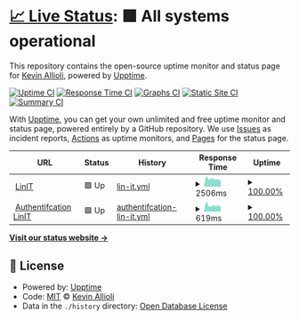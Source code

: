 # [📈 Live Status](https://uptime.linit.io): <!--live status--> **🟩 All systems operational**

This repository contains the open-source uptime monitor and status page for [Kevin Allioli](https://linit.io), powered by [Upptime](https://github.com/upptime/upptime).

[![Uptime CI](https://github.com/linitio/uptime/workflows/Uptime%20CI/badge.svg)](https://github.com/linitio/uptime/actions?query=workflow%3A%22Uptime+CI%22)
[![Response Time CI](https://github.com/linitio/uptime/workflows/Response%20Time%20CI/badge.svg)](https://github.com/linitio/uptime/actions?query=workflow%3A%22Response+Time+CI%22)
[![Graphs CI](https://github.com/linitio/uptime/workflows/Graphs%20CI/badge.svg)](https://github.com/linitio/uptime/actions?query=workflow%3A%22Graphs+CI%22)
[![Static Site CI](https://github.com/linitio/uptime/workflows/Static%20Site%20CI/badge.svg)](https://github.com/linitio/uptime/actions?query=workflow%3A%22Static+Site+CI%22)
[![Summary CI](https://github.com/linitio/uptime/workflows/Summary%20CI/badge.svg)](https://github.com/linitio/uptime/actions?query=workflow%3A%22Summary+CI%22)

With [Upptime](https://upptime.js.org), you can get your own unlimited and free uptime monitor and status page, powered entirely by a GitHub repository. We use [Issues](https://github.com/linitio/uptime/issues) as incident reports, [Actions](https://github.com/linitio/uptime/actions) as uptime monitors, and [Pages](https://uptime.linit.io) for the status page.

<!--start: status pages-->
<!-- This summary is generated by Upptime (https://github.com/upptime/upptime) -->
<!-- Do not edit this manually, your changes will be overwritten -->
<!-- prettier-ignore -->
| URL | Status | History | Response Time | Uptime |
| --- | ------ | ------- | ------------- | ------ |
| <img alt="" src="https://favicons.githubusercontent.com/linit.io" height="13"> [LinIT](https://linit.io) | 🟩 Up | [lin-it.yml](https://github.com/linitio/uptime/commits/HEAD/history/lin-it.yml) | <details><summary><img alt="Response time graph" src="./graphs/lin-it/response-time-week.png" height="20"> 2506ms</summary><br><a href="https://uptime.linit.io/history/lin-it"><img alt="Response time 2564" src="https://img.shields.io/endpoint?url=https%3A%2F%2Fraw.githubusercontent.com%2Flinitio%2Fuptime%2FHEAD%2Fapi%2Flin-it%2Fresponse-time.json"></a><br><a href="https://uptime.linit.io/history/lin-it"><img alt="24-hour response time 2535" src="https://img.shields.io/endpoint?url=https%3A%2F%2Fraw.githubusercontent.com%2Flinitio%2Fuptime%2FHEAD%2Fapi%2Flin-it%2Fresponse-time-day.json"></a><br><a href="https://uptime.linit.io/history/lin-it"><img alt="7-day response time 2506" src="https://img.shields.io/endpoint?url=https%3A%2F%2Fraw.githubusercontent.com%2Flinitio%2Fuptime%2FHEAD%2Fapi%2Flin-it%2Fresponse-time-week.json"></a><br><a href="https://uptime.linit.io/history/lin-it"><img alt="30-day response time 2564" src="https://img.shields.io/endpoint?url=https%3A%2F%2Fraw.githubusercontent.com%2Flinitio%2Fuptime%2FHEAD%2Fapi%2Flin-it%2Fresponse-time-month.json"></a><br><a href="https://uptime.linit.io/history/lin-it"><img alt="1-year response time 2564" src="https://img.shields.io/endpoint?url=https%3A%2F%2Fraw.githubusercontent.com%2Flinitio%2Fuptime%2FHEAD%2Fapi%2Flin-it%2Fresponse-time-year.json"></a></details> | <details><summary><a href="https://uptime.linit.io/history/lin-it">100.00%</a></summary><a href="https://uptime.linit.io/history/lin-it"><img alt="All-time uptime 100.00%" src="https://img.shields.io/endpoint?url=https%3A%2F%2Fraw.githubusercontent.com%2Flinitio%2Fuptime%2FHEAD%2Fapi%2Flin-it%2Fuptime.json"></a><br><a href="https://uptime.linit.io/history/lin-it"><img alt="24-hour uptime 100.00%" src="https://img.shields.io/endpoint?url=https%3A%2F%2Fraw.githubusercontent.com%2Flinitio%2Fuptime%2FHEAD%2Fapi%2Flin-it%2Fuptime-day.json"></a><br><a href="https://uptime.linit.io/history/lin-it"><img alt="7-day uptime 100.00%" src="https://img.shields.io/endpoint?url=https%3A%2F%2Fraw.githubusercontent.com%2Flinitio%2Fuptime%2FHEAD%2Fapi%2Flin-it%2Fuptime-week.json"></a><br><a href="https://uptime.linit.io/history/lin-it"><img alt="30-day uptime 100.00%" src="https://img.shields.io/endpoint?url=https%3A%2F%2Fraw.githubusercontent.com%2Flinitio%2Fuptime%2FHEAD%2Fapi%2Flin-it%2Fuptime-month.json"></a><br><a href="https://uptime.linit.io/history/lin-it"><img alt="1-year uptime 100.00%" src="https://img.shields.io/endpoint?url=https%3A%2F%2Fraw.githubusercontent.com%2Flinitio%2Fuptime%2FHEAD%2Fapi%2Flin-it%2Fuptime-year.json"></a></details>
| <img alt="" src="https://favicons.githubusercontent.com/auth.linit.io" height="13"> [Authentifcation LinIT](https://auth.linit.io) | 🟩 Up | [authentifcation-lin-it.yml](https://github.com/linitio/uptime/commits/HEAD/history/authentifcation-lin-it.yml) | <details><summary><img alt="Response time graph" src="./graphs/authentifcation-lin-it/response-time-week.png" height="20"> 619ms</summary><br><a href="https://uptime.linit.io/history/authentifcation-lin-it"><img alt="Response time 702" src="https://img.shields.io/endpoint?url=https%3A%2F%2Fraw.githubusercontent.com%2Flinitio%2Fuptime%2FHEAD%2Fapi%2Fauthentifcation-lin-it%2Fresponse-time.json"></a><br><a href="https://uptime.linit.io/history/authentifcation-lin-it"><img alt="24-hour response time 777" src="https://img.shields.io/endpoint?url=https%3A%2F%2Fraw.githubusercontent.com%2Flinitio%2Fuptime%2FHEAD%2Fapi%2Fauthentifcation-lin-it%2Fresponse-time-day.json"></a><br><a href="https://uptime.linit.io/history/authentifcation-lin-it"><img alt="7-day response time 619" src="https://img.shields.io/endpoint?url=https%3A%2F%2Fraw.githubusercontent.com%2Flinitio%2Fuptime%2FHEAD%2Fapi%2Fauthentifcation-lin-it%2Fresponse-time-week.json"></a><br><a href="https://uptime.linit.io/history/authentifcation-lin-it"><img alt="30-day response time 702" src="https://img.shields.io/endpoint?url=https%3A%2F%2Fraw.githubusercontent.com%2Flinitio%2Fuptime%2FHEAD%2Fapi%2Fauthentifcation-lin-it%2Fresponse-time-month.json"></a><br><a href="https://uptime.linit.io/history/authentifcation-lin-it"><img alt="1-year response time 702" src="https://img.shields.io/endpoint?url=https%3A%2F%2Fraw.githubusercontent.com%2Flinitio%2Fuptime%2FHEAD%2Fapi%2Fauthentifcation-lin-it%2Fresponse-time-year.json"></a></details> | <details><summary><a href="https://uptime.linit.io/history/authentifcation-lin-it">100.00%</a></summary><a href="https://uptime.linit.io/history/authentifcation-lin-it"><img alt="All-time uptime 100.00%" src="https://img.shields.io/endpoint?url=https%3A%2F%2Fraw.githubusercontent.com%2Flinitio%2Fuptime%2FHEAD%2Fapi%2Fauthentifcation-lin-it%2Fuptime.json"></a><br><a href="https://uptime.linit.io/history/authentifcation-lin-it"><img alt="24-hour uptime 100.00%" src="https://img.shields.io/endpoint?url=https%3A%2F%2Fraw.githubusercontent.com%2Flinitio%2Fuptime%2FHEAD%2Fapi%2Fauthentifcation-lin-it%2Fuptime-day.json"></a><br><a href="https://uptime.linit.io/history/authentifcation-lin-it"><img alt="7-day uptime 100.00%" src="https://img.shields.io/endpoint?url=https%3A%2F%2Fraw.githubusercontent.com%2Flinitio%2Fuptime%2FHEAD%2Fapi%2Fauthentifcation-lin-it%2Fuptime-week.json"></a><br><a href="https://uptime.linit.io/history/authentifcation-lin-it"><img alt="30-day uptime 100.00%" src="https://img.shields.io/endpoint?url=https%3A%2F%2Fraw.githubusercontent.com%2Flinitio%2Fuptime%2FHEAD%2Fapi%2Fauthentifcation-lin-it%2Fuptime-month.json"></a><br><a href="https://uptime.linit.io/history/authentifcation-lin-it"><img alt="1-year uptime 100.00%" src="https://img.shields.io/endpoint?url=https%3A%2F%2Fraw.githubusercontent.com%2Flinitio%2Fuptime%2FHEAD%2Fapi%2Fauthentifcation-lin-it%2Fuptime-year.json"></a></details>

<!--end: status pages-->

[**Visit our status website →**](https://uptime.linit.io)

## 📄 License

- Powered by: [Upptime](https://github.com/upptime/upptime)
- Code: [MIT](./LICENSE) © [Kevin Allioli](https://linit.io)
- Data in the `./history` directory: [Open Database License](https://opendatacommons.org/licenses/odbl/1-0/)
